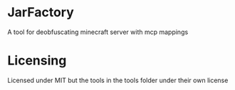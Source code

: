 JarFactory
==========

A tool for deobfuscating minecraft server with mcp mappings

Licensing
=========
Licensed under MIT but the tools in the tools folder under their own license
